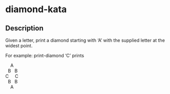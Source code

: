 # diamond-kata

## Description
Given a letter, print a diamond starting with ‘A’ with the supplied letter at the widest point.

For example: print-diamond ‘C’ prints  

&nbsp; &nbsp; A  
&nbsp; B &nbsp; B   
C &nbsp; &nbsp; C  
&nbsp; B &nbsp; B   
&nbsp; &nbsp; A 
